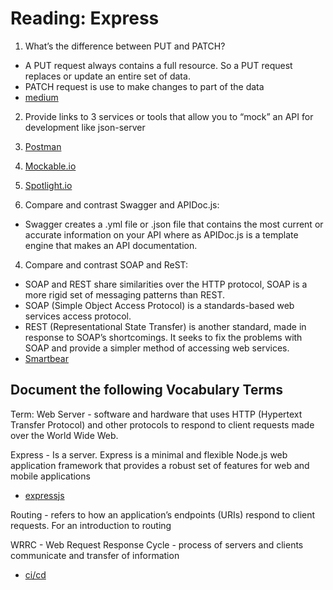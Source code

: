 # Reading: Express

1. What’s the difference between PUT and PATCH?

  + A PUT request always contains a full resource. So a PUT request replaces or update an entire set of data.
  + PATCH request is use to make changes to part of the data
+ [medium](https://medium.com/backticks-tildes/restful-api-design-put-vs-patch-4a061aa3ed0b)

2. Provide links to 3 services or tools that allow you to “mock” an API for development like json-server
  1. [Postman](https://www.postman.com/)
  2. [Mockable.io](https://www.mockable.io/)
  3. [Spotlight.io](https://stoplight.io/)

3. Compare and contrast Swagger and APIDoc.js: 

  + Swagger creates a .yml file or .json file that contains the most current or accurate information on your API where as APIDoc.js is a template engine that makes an API documentation.

4. Compare and contrast SOAP and ReST:

+ SOAP and REST share similarities over the HTTP protocol, SOAP is a more rigid set of messaging patterns than REST.
+ SOAP (Simple Object Access Protocol) is a standards-based web services access protocol.
+ REST (Representational State Transfer) is another standard, made in response to SOAP’s shortcomings. It seeks to fix the problems with SOAP and provide a simpler method of accessing web services.
+ [Smartbear](https://smartbear.com/blog/test-and-monitor/soap-vs-rest-whats-the-difference/)

## Document the following Vocabulary Terms

Term:
Web Server - software and hardware that uses HTTP (Hypertext Transfer Protocol) and other protocols to respond to client requests made over the World Wide Web.

Express - Is a server. Express is a minimal and flexible Node.js web application framework that provides a robust set of features for web and mobile applications
+ [expressjs](https://expressjs.com/)

Routing - refers to how an application’s endpoints (URIs) respond to client requests. For an introduction to routing

WRRC - Web Request Response Cycle - process of servers and clients communicate and transfer of information

+ [ci/cd](https://www.youtube.com/watch?v=xSv_m3KhUO8)